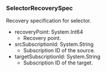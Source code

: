 ### SelectorRecoverySpec
Recovery specification for selector.

- recoveryPoint: System.Int64
  - Recovery point.
- srcSubscriptionId: System.String
  - Subscription ID of the source.
- targetSubscriptionId: System.String
  - Subscription ID of the target.
